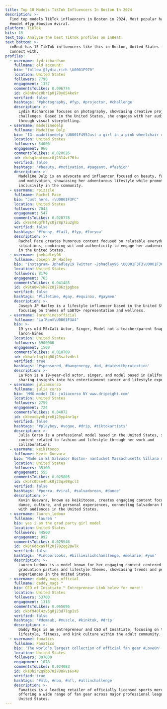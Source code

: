 ```yaml
---
title: Top 10 Models TikTok Influencers In Boston In 2024
description: >-
  Find top models TikTok influencers in Boston in 2024. Most popular hashtags:
  #model #fyp #boston #viral.
platform: TikTok
hits: 15
text_top: Analyze the best TikTok profiles on inBeat.
text_bottom: >-
  inBeat has 15 TikTok influencers like this in Boston, United States for you to
  connect with.
profiles:
  - username: lydrichardson
    fullname: old account!
    bio: "follow @lydia.rich \U0001F970"
    location: United States
    followers: 7790
    engagement: 1357
    commentsToLikes: 0.096774
    id: ck8nbv6z0br1p0j78y854ke9r
    verified: false
    hashtags: '#photography, #fyp, #projector, #challenge'
    description: >-
      Lydia Richardson focuses on photography, showcasing creative projects and
      challenges. Based in the United States, she engages with her audience
      through visual storytelling.
  - username: madelinedelp
    fullname: Madeline Delp
    bio: "IG: madelinedelp \U0001F495Just a girl in a pink wheelchair chasing bold adventures \U0001F495"
    location: United States
    followers: 54000
    engagement: 966
    commentsToLikes: 0.028026
    id: ckdsq1nntomsr0j2314vt76fu
    verified: false
    hashtags: '#beauty, #motivation, #pageant, #fashion'
    description: >-
      Madeline Delp is an advocate and influencer focused on beauty, fashion,
      and motivation, showcasing her adventurous lifestyle while promoting
      inclusivity in the community.
  - username: rpizzzle
    fullname: Rachel Pace
    bio: "Just here. ✌\U0001F3FC"
    location: United States
    followers: 7043
    engagement: 547
    commentsToLikes: 0.020778
    id: ck9sm4ugfhfyc0j78p7iu2ghb
    verified: false
    hashtags: '#funny, #fail, #fyp, #foryou'
    description: >-
      Rachel Pace creates humorous content focused on relatable everyday
      situations, combining wit and authenticity to engage her audience. Based
      in the United States.
  - username: joehadley96
    fullname: Joseph JP Hadley
    bio: "Instagram- Jphadley19 Twitter -Jphadley96 \U0001F3F3️‍\U0001F308\U0001F3F3️‍\U0001F308\U0001F1EE\U0001F1F9\U0001F1EE\U0001F1F9"
    location: United States
    followers: 8170
    engagement: 765
    commentsToLikes: 0.041485
    id: ck9tu8w7sk87z0j786zjpgboa
    verified: false
    hashtags: '#lifetime, #gay, #equinox, #gaymen'
    description: >-
      Joseph JP Hadley is a lifestyle influencer based in the United States,
      focusing on themes of LGBTQ+ representation and wellness.
  - username: laronhinesofficial
    fullname: "La’Ron®\U0001F3A4"
    bio: >-
      19 yrs old MS✈️Cali Actor, Singer, Model not a teacher/parent Snap-
      laron-hines
    location: United States
    followers: 5900000
    engagement: 1509
    commentsToLikes: 0.010709
    id: ckbwfc1ng1xq00j23safvdhsf
    verified: true
    hashtags: '#sponsored, #bangenergy, #ad, #datewithprotection'
    description: >-
      La'Ron is a 19-year-old actor, singer, and model based in California,
      sharing insights into his entertainment career and lifestyle experiences.
  - username: juliamcorso
    fullname: julia corso
    bio: 'MMG model IG: ju1iacorso NY www.dripeight.com'
    location: United States
    followers: 2759
    engagement: 724
    commentsToLikes: 0.04072
    id: ckbexcbymhjre0j23yp4nr1gr
    verified: false
    hashtags: '#playboy, #vogue, #drip, #tiktokartists'
    description: >-
      Julia Corso is a professional model based in the United States, sharing
      content related to fashion and lifestyle through her work and
      collaborations.
  - username: keikitoooo
    fullname: Kevin Guevara
    bio: "Made in El Salvador Boston- nantucket Massachusetts Villana maldita \U0001F9C1"
    location: United States
    followers: 35100
    engagement: 555
    commentsToLikes: 0.025805
    id: ckbfc0bse4huk0j23qx08gcl3
    verified: false
    hashtags: '#perra, #viral, #salvadorean, #dance'
    description: >-
      Kevin Guevara, known as keikitoooo, creates engaging content focused on
      dance, culture, and personal experiences, connecting Salvadoran heritage
      with audiences in the United States.
  - username: lauren_ledoux
    fullname: 'lauren '
    bio: yes i am the grad party girl model
    location: United States
    followers: 44500
    engagement: 892
    commentsToLikes: 0.025546
    id: ck8j6dqxa9fl20j782qg28wlk
    verified: false
    hashtags: '#indoorlooks, #billieilishchanllenge, #melanie, #yum'
    description: >-
      Lauren Ledoux is a model known for her engaging content centered around
      graduation parties and lifestyle themes, showcasing trends and personal
      experiences in the United States.
  - username: daddy_mags_official
    fullname: daddy_mags ™️
    bio: CEO of Insatiate ™ Entrepreneur Link below for more!!
    location: United States
    followers: 53700
    engagement: 1318
    commentsToLikes: 0.065696
    id: ckbf940l4zv5g0j23d7lqp1s5
    verified: false
    hashtags: '#domsub, #muscle, #kinktok, #drip'
    description: >-
      Daddy Mags is an entrepreneur and CEO of Insatiate, focusing on themes of
      lifestyle, fitness, and kink culture within the adult community.
  - username: fanatics
    fullname: Fanatics
    bio: 'The world’s largest collection of official fan gear #LoveOn'
    location: United States
    followers: 307000
    engagement: 1078
    commentsToLikes: 0.024083
    id: cka0hir2q9bb70i788kvs6x48
    verified: true
    hashtags: '#mlb, #nba, #nfl, #allinchallenge'
    description: >-
      Fanatics is a leading retailer of officially licensed sports merchandise,
      offering a wide range of fan gear across major professional leagues in the
      United States.
---
```


